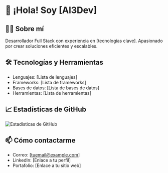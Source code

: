 # 👋 ¡Hola! Soy [Al3Dev]

## 🧑‍💻 Sobre mí
Desarrollador Full Stack con experiencia en [tecnologías clave]. Apasionado por crear soluciones eficientes y escalables.

## 🛠️ Tecnologías y Herramientas
- Lenguajes: [Lista de lenguajes]
- Frameworks: [Lista de frameworks]
- Bases de datos: [Lista de bases de datos]
- Herramientas: [Lista de herramientas]

## 📈 Estadísticas de GitHub
![Estadísticas de GitHub](https://github-readme-stats.vercel.app/api?username=tuusuario&show_icons=true&theme=default)

## 📫 Cómo contactarme
- Correo: [tuemail@example.com]
- LinkedIn: [Enlace a tu perfil]
- Portafolio: [Enlace a tu sitio web]
